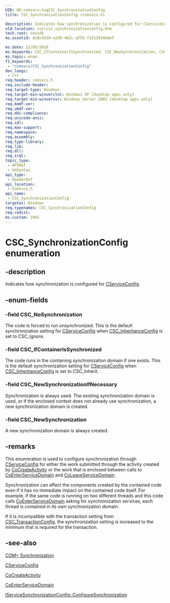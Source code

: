 ```yaml
---
UID: NE:comsvcs.tagCSC_SynchronizationConfig
title: CSC_SynchronizationConfig (comsvcs.h)

description: Indicates how synchronization is configured for CServiceConfig.
old-location: cos\csc_synchronizationconfig.htm
tech.root: cossdk
ms.assetid: dc0c4310-e2d8-462c-af55-f1513934b8ef

ms.date: 12/05/2018
ms.keywords: CSC_IfContainerIsSynchronized, CSC_NewSynchronization, CSC_NewSynchronizationIfNecessary, CSC_NoSynchronization, CSC_SynchronizationConfig, CSC_SynchronizationConfig enumeration [COM+], _cos_CSC_SynchronizationConfig, comsvcs/CSC_IfContainerIsSynchronized, comsvcs/CSC_NewSynchronization, comsvcs/CSC_NewSynchronizationIfNecessary, comsvcs/CSC_NoSynchronization, comsvcs/CSC_SynchronizationConfig, cos.csc_synchronizationconfig
ms.topic: enum
f1_keywords: 
 - "comsvcs/CSC_SynchronizationConfig"
dev_langs:
 - c++
req.header: comsvcs.h
req.include-header: 
req.target-type: Windows
req.target-min-winverclnt: Windows XP [desktop apps only]
req.target-min-winversvr: Windows Server 2003 [desktop apps only]
req.kmdf-ver: 
req.umdf-ver: 
req.ddi-compliance: 
req.unicode-ansi: 
req.idl: 
req.max-support: 
req.namespace: 
req.assembly: 
req.type-library: 
req.lib: 
req.dll: 
req.irql: 
topic_type:
 - APIRef
 - kbSyntax
api_type:
 - HeaderDef
api_location:
 - ComSvcs.h
api_name:
 - CSC_SynchronizationConfig
targetos: Windows
req.typenames: CSC_SynchronizationConfig
req.redist: 
ms.custom: 19H1
---
```


# CSC_SynchronizationConfig enumeration


## -description


Indicates how synchronization is configured for <a href="https://docs.microsoft.com/windows/desktop/cossdk/cserviceconfig">CServiceConfig</a>.


## -enum-fields




### -field CSC_NoSynchronization

The code is forced to run unsynchronized. This is the default synchronization setting for <a href="https://docs.microsoft.com/windows/desktop/cossdk/cserviceconfig">CServiceConfig</a> when <a href="https://docs.microsoft.com/windows/desktop/api/comsvcs/ne-comsvcs-csc_inheritanceconfig">CSC_InheritanceConfig</a> is set to CSC_Ignore.


### -field CSC_IfContainerIsSynchronized

The code runs in the containing synchronization domain if one exists. This is the default synchronization setting for <a href="https://docs.microsoft.com/windows/desktop/cossdk/cserviceconfig">CServiceConfig</a> when <a href="https://docs.microsoft.com/windows/desktop/api/comsvcs/ne-comsvcs-csc_inheritanceconfig">CSC_InheritanceConfig</a> is set to CSC_Inherit.


### -field CSC_NewSynchronizationIfNecessary

Synchronization is always used. The existing synchronization domain is used, or if the enclosed context does not already use synchronization, a new synchronization domain is created.


### -field CSC_NewSynchronization

A new synchronization domain is always created.


## -remarks



This enumeration is used to configure synchronization through <a href="https://docs.microsoft.com/windows/desktop/cossdk/cserviceconfig">CServiceConfig</a> for either the work submitted through the activity created by <a href="https://docs.microsoft.com/windows/desktop/api/comsvcs/nf-comsvcs-cocreateactivity">CoCreateActivity</a> or the work that is enclosed between calls to <a href="https://docs.microsoft.com/windows/desktop/api/comsvcs/nf-comsvcs-coenterservicedomain">CoEnterServiceDomain</a> and <a href="https://docs.microsoft.com/windows/desktop/api/comsvcs/nf-comsvcs-coleaveservicedomain">CoLeaveServiceDomain</a>.

Synchronization can affect the components created by the contained code even if it has no immediate impact on the contained code itself. For example, if the same code is running on two different threads and this code calls <a href="https://docs.microsoft.com/windows/desktop/api/comsvcs/nf-comsvcs-coenterservicedomain">CoEnterServiceDomain</a> asking for synchronization services, each thread is contained in its own synchronization domain.

If it is incompatible with the transaction setting from <a href="https://docs.microsoft.com/windows/desktop/api/comsvcs/ne-comsvcs-csc_transactionconfig">CSC_TransactionConfig</a>, the synchronization setting is increased to the minimum that is required for the transaction.




## -see-also




<a href="https://docs.microsoft.com/windows/desktop/cossdk/com--synchronization">COM+ Synchronization</a>



<a href="https://docs.microsoft.com/windows/desktop/cossdk/cserviceconfig">CServiceConfig</a>



<a href="https://docs.microsoft.com/windows/desktop/api/comsvcs/nf-comsvcs-cocreateactivity">CoCreateActivity</a>



<a href="https://docs.microsoft.com/windows/desktop/api/comsvcs/nf-comsvcs-coenterservicedomain">CoEnterServiceDomain</a>



<a href="https://docs.microsoft.com/windows/desktop/api/comsvcs/nf-comsvcs-iservicesynchronizationconfig-configuresynchronization">IServiceSynchronizationConfig::ConfigureSynchronization</a>
 

 

